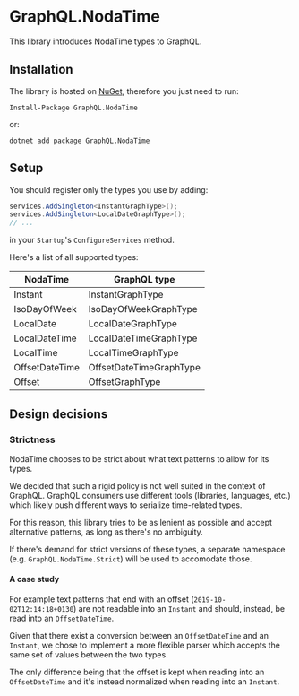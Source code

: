 # GraphQL.NodaTime

This library introduces NodaTime types to GraphQL.

## Installation

The library is hosted on [NuGet](https://www.nuget.org/), therefore you just need to run:

```
Install-Package GraphQL.NodaTime
```

or:

```
dotnet add package GraphQL.NodaTime
```

## Setup

You should register only the types you use by adding:

```c#
services.AddSingleton<InstantGraphType>();
services.AddSingleton<LocalDateGraphType>();
// ...
```

in your `Startup`'s `ConfigureServices` method.

Here's a list of all supported types:

| NodaTime        | GraphQL type  |
| ------------- | ------------- |
| Instant      | InstantGraphType |
| IsoDayOfWeek      | IsoDayOfWeekGraphType |
| LocalDate      | LocalDateGraphType |
| LocalDateTime      | LocalDateTimeGraphType |
| LocalTime      | LocalTimeGraphType |
| OffsetDateTime      | OffsetDateTimeGraphType |
| Offset      | OffsetGraphType |

## Design decisions

### Strictness

NodaTime chooses to be strict about what text patterns to allow for its types.

We decided that such a rigid policy is not well suited in the context of GraphQL.
GraphQL consumers use different tools (libraries, languages, etc.) which likely push different ways
to serialize time-related types.

For this reason, this library tries to be as lenient as possible and accept alternative patterns, 
as long as there's no ambiguity.

If there's demand for strict versions of these types, a separate namespace (e.g. `GraphQL.NodaTime.Strict`) will be used
to accomodate those.

#### A case study

For example text patterns that end with an offset (`2019-10-02T12:14:18+0130`) are not readable into an `Instant`
and should, instead, be read into an `OffsetDateTime`.

Given that there exist a conversion between an `OffsetDateTime` and an `Instant`, we chose to 
implement a more flexible parser which accepts the same set of values between the two types.

The only difference being that the offset is kept when reading into an `OffsetDateTime` and it's instead normalized
when reading into an `Instant`.